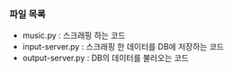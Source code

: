 
### 파일 목록

* music.py : 스크래핑 하는 코드
* input-server.py : 스크래핑 한 데이터를 DB에 저장하는 코드
* output-server.py : DB의 데이터를 불러오는 코드
